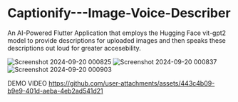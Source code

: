 # Captionify---Image-Voice-Describer
An AI-Powered Flutter Application that employs the Hugging Face vit-gpt2 model to provide descriptions for uploaded images and then speaks these descriptions out loud for greater accesebility.

![Screenshot 2024-09-20 000825](https://github.com/user-attachments/assets/cc38b368-a075-46f9-86ee-8fedf076c7bf)
![Screenshot 2024-09-20 000837](https://github.com/user-attachments/assets/86805d68-b7b8-478f-861b-0c0fcd6ad0c7)
![Screenshot 2024-09-20 000903](https://github.com/user-attachments/assets/dcb93dfb-454a-4369-bcaa-bdd44332fb2f)

DEMO VIDEO
https://github.com/user-attachments/assets/443c4b09-b9e9-401d-aeba-4eb2ad541d21
